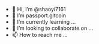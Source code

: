 - 👋 Hi, I’m @shaoyi7161
- 👀 I’m passport.gitcoin
- 🌱 I’m currently learning ...
- 💞️ I’m looking to collaborate on ...
- 📫 How to reach me ...

<!---
shaoyi7161/shaoyi7161 is a ✨ special ✨ repository because its `README.md` (this file) appears on your GitHub profile.
You can click the Preview link to take a look at your changes.
--->

